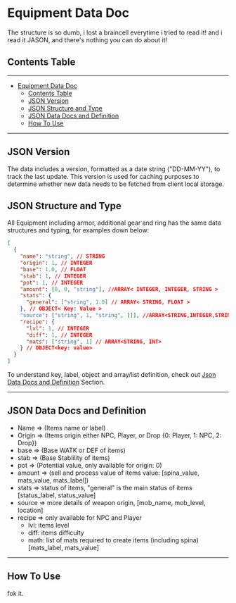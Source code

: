 # Equipment Data Doc

The structure is so dumb, i lost a braincell everytime i tried to read it! and i read it JASON, and there's nothing you can do about it!

## Contents Table

---

- [Equipment Data Doc](#equipment-data-doc)
  - [Contents Table](#contents-table)
  - [JSON Version](#json-version)
  - [JSON Structure and Type](#json-structure-and-type)
  - [JSON Data Docs and Definition](#json-data-docs-and-definition)
  - [How To Use](#how-to-use)

---

## JSON Version

The data includes a version, formatted as a date string ("DD-MM-YY"), to track the last update. This version is used for caching purposes to determine whether new data needs to be fetched from client local storage.

## JSON Structure and Type

All Equipment including armor, additional gear and ring has the same data structures and typing, for examples down below:

```json
[
  {
    "name": "string", // STRING
    "origin": 1, // INTEGER
    "base": 1.0, // FLOAT
    "stab": 1, // INTEGER
    "pot": 1, // INTEGER
    "amount": [0, 0, "string"], //ARRAY< INTEGER, INTEGER, STRING >
    "stats": {
      "general": ["string", 1.0] // ARRAY< STRING, FLOAT >
    }, // OBJECT< Key: Value >
    "source": ["string", 1, "string", []], //ARRAY<STRING,INTEGER,STRING,ARRAY<NULL || STRING>>
    "recipe": {
      "lvl": 1, // INTEGER
      "diff": 1, // INTEGER
      "mats": ["string", 1] // ARRAY<STRING, INT>
    } // OBJECT<key: value>
  }
]
```

To understand key, label, object and array/list definition, check out [Json Data Docs and Definition](json-data-docs-and-definition) Section.

---

## JSON Data Docs and Definition

- Name => (Items name or label)
- Origin => (Items origin either NPC, Player, or Drop {0: Player, 1: NPC, 2: Drop})
- base => (Base WATK or DEF of items)
- stab => (Base Stablility of items)
- pot => (Potential value, only available for origin: 0)
- amount => (sell and process value of items value: [spina_value, mats_value, mats_label])
- stats => status of items, "general" is the main status of items [status_label, status_value]
- source => more details of weapon origin, [mob_name, mob_level, location]
- recipe => only available for NPC and Player
  - lvl: items level
  - diff: items difficulty
  - math: list of mats required to create items (including spina) [mats_label, mats_value]

---

## How To Use

fok it.
